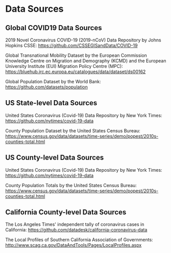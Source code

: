 # Data Sources

## Global COVID19 Data Sources

2019 Novel Coronavirus COVID-19 (2019-nCoV) Data Repository by Johns Hopkins CSSE:
<https://github.com/CSSEGISandData/COVID-19>

Global Transnational Mobility Dataset by the European Commission Knowledge Centre on Migration and Demography (KCMD) and the European University Institute (EUI) Migration Policy Centre (MPC):
<https://bluehub.jrc.ec.europa.eu/catalogues/data/dataset/ds00162>

Global Population Dataset by the World Bank:
<https://github.com/datasets/population>

## US State-level Data Sources

United States Coronavirus (Covid-19) Data Repository by New York Times:
<https://github.com/nytimes/covid-19-data>

County Population Dataset by the United States Census Bureau: 
<https://www.census.gov/data/datasets/time-series/demo/popest/2010s-counties-total.html>

## US County-level Data Sources

United States Coronavirus (Covid-19) Data Repository by New York Times:
<https://github.com/nytimes/covid-19-data>

County Population Totals by the United States Census Bureau: 
<https://www.census.gov/data/datasets/time-series/demo/popest/2010s-counties-total.html>

## California County-level Data Sources

The Los Angeles Times' independent tally of coronavirus cases in California:
<https://github.com/datadesk/california-coronavirus-data>

The Local Profiles of Southern California Association of Governments:
<http://www.scag.ca.gov/DataAndTools/Pages/LocalProfiles.aspx>